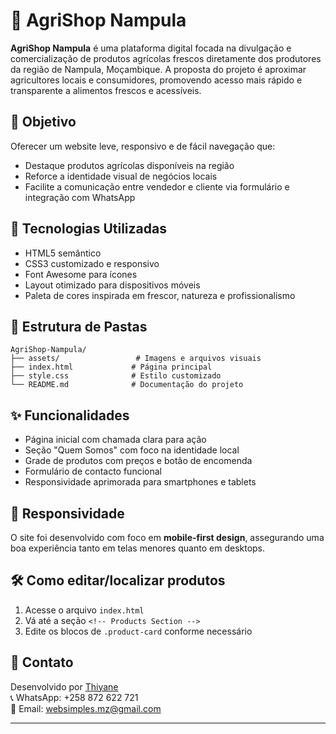 
# 🥬 AgriShop Nampula

**AgriShop Nampula** é uma plataforma digital focada na divulgação e comercialização de produtos agrícolas frescos diretamente dos produtores da região de Nampula, Moçambique. A proposta do projeto é aproximar agricultores locais e consumidores, promovendo acesso mais rápido e transparente a alimentos frescos e acessíveis.

## 🌿 Objetivo

Oferecer um website leve, responsivo e de fácil navegação que:
- Destaque produtos agrícolas disponíveis na região
- Reforce a identidade visual de negócios locais
- Facilite a comunicação entre vendedor e cliente via formulário e integração com WhatsApp

## 🚀 Tecnologias Utilizadas

- HTML5 semântico
- CSS3 customizado e responsivo
- Font Awesome para ícones
- Layout otimizado para dispositivos móveis
- Paleta de cores inspirada em frescor, natureza e profissionalismo

## 📁 Estrutura de Pastas

```
AgriShop-Nampula/
├── assets/                 # Imagens e arquivos visuais
├── index.html             # Página principal
├── style.css              # Estilo customizado
└── README.md              # Documentação do projeto
```

## ✨ Funcionalidades

- Página inicial com chamada clara para ação
- Seção "Quem Somos" com foco na identidade local
- Grade de produtos com preços e botão de encomenda
- Formulário de contacto funcional
- Responsividade aprimorada para smartphones e tablets

## 📱 Responsividade

O site foi desenvolvido com foco em **mobile-first design**, assegurando uma boa experiência tanto em telas menores quanto em desktops.

## 🛠️ Como editar/localizar produtos

1. Acesse o arquivo `index.html`
2. Vá até a seção `<!-- Products Section -->`
3. Edite os blocos de `.product-card` conforme necessário

## 📩 Contato

Desenvolvido por [Thiyane](https://github.com/Thiyane24)  
📞 WhatsApp: +258 872 622 721  
📧 Email: websimples.mz@gmail.com

---


